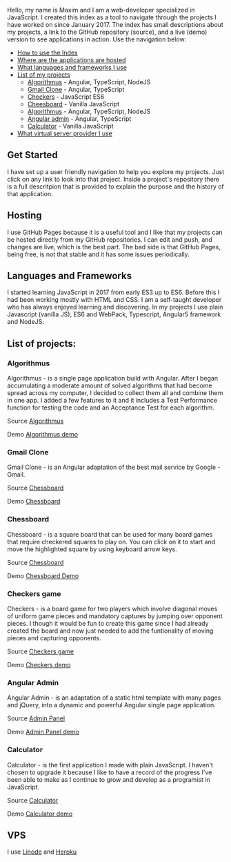 
Hello, my name is Maxim and I am a web-developer specialized in JavaScript. I created this index as a tool to navigate through the projects I have worked on since January 2017. The index has small descriptions about my projects, a link to the GitHub repository (source), and a live (demo) version to see applications in action. Use the navigation below:


* [How to use the Index](#get-started)
* [Where are the applications are hosted](#hosting)
* [What languages and frameworks I use](#languages-and-frameworks)
* [List of my projects](#list-of-projects)
  * [Algorithmus](#algorithmus) - Angular, TypeScript, NodeJS
  * [Gmail Clone](#gmail-clone) - Angular, TypeScript
  * [Checkers](#checkers-game) - JavaScript ES6
  * [Cheesboard](#chessboard) - Vanilla JavaScript
  * [Algorithmus](#algorithmus) - Angular, TypeScript, NodeJS
  * [Angular admin](#angular-admin) - Angular, TypeScript
  * [Calculator](#calculator) - Vanilla JavaScript
* [What virtual server provider I use ](#VPS)

## Get Started

I have set up a user friendly navigation to help you explore my projects. Just click on any link to look into that project. Inside a project's repository there is a full descritpion that is provided to explain the purpose and the history of that application.

## Hosting

I use GitHub Pages because it is a useful tool and I like that my projects can be hosted directly from my GitHub repositories. I can edit and push, and changes are live, which is the best part. The bad side is that GitHub Pages, being free, is not that stable and it has some issues periodically.  

## Languages and Frameworks

I started learning JavaScript in 2017 from early ES3 up to ES6. Before this I had been working mostly with HTML and CSS. I am a self-taught developer who has always enjoyed learning and discovering. In my projects I use plain Javascript (vanilla JS), ES6 and WebPack, Typescript, Angular5 framework and NodeJS.

## List of projects:

### Algorithmus

Algorithmus - is a single page application build with Angular. After I began accumulating a moderate amount of solved algorithms that had become spread across my computer, I decided to collect them all and combine them in one app. I added a few features to it and it includes a Test Performance function for testing the code and an Acceptance Test for each algorithm.  

Source [Algorithmus](https://github.com/MaximSemenov/algorithmus)

Demo [Algorithmus demo](https://maximsemenov.github.io/algorithmus/)

### Gmail Clone

Gmail Clone - is an Angular adaptation of the best mail service by Google - Gmail. 

Source [Chessboard](https://github.com/MaximSemenov/gmail-clone)

Demo [Chessboard](https://maximsemenov.github.io/gmail-clone/)

### Chessboard

Chessboard - is a square board that can be used for many board games that require checkered squares to play on. You can click on it to start and move the highlighted square by using keyboard arrow keys.

Source [Chessboard](https://github.com/MaximSemenov/pure-javascript-chessboard/)

Demo [Chessboard Demo](https://maximsemenov.github.io/pure-javascript-chessboard/)

### Checkers game

Checkers - is a board game for two players which involve diagonal moves of uniform game pieces and mandatory captures by jumping over opponent pieces. I though it would be fun to create this game since I had already created the board and now just needed to add the funtionality of moving pieces and capturing opponents.

Source [Checkers game](https://github.com/MaximSemenov/checkers-game)

Demo [Checkers demo](https://maximsemenov.github.io/checkers-game/)

### Angular Admin

Angular Admin - is an adaptation of a static html template with many pages and jQuery, into a dynamic and powerful Angular single page application.  

Source [Admin Panel](https://github.com/MaximSemenov/angular-5-admin)

Demo [Admin Panel demo](https://maximsemenov.github.io/angular-5-admin/)

### Calculator

Calculator - is the first application I made with plain JavaScript. I haven't chosen to upgrade it because I like to have a record of the progress I've been able to make as I continue to grow and develop as a programist in JavaScript.

Source [Calculator](https://github.com/MaximSemenov/pure-javascript-simple-and-ugly-calculator)

Demo [Calculator demo](https://maximsemenov.github.io/pure-javascript-simple-and-ugly-calculator/)

## VPS

I use [Linode](https://www.linode.com/) and [Heroku](https://www.heroku.com) 